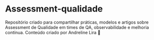 # Assessment-qualidade
Repositório criado para compartilhar práticas, modelos e artigos sobre Assessment de Qualidade em times de QA, observabilidade e melhoria contínua. Conteúdo criado por Andreline Lira 💙
